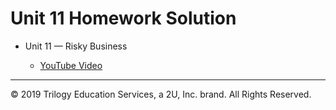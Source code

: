 # Unit 11 Homework Solution

* Unit 11 — Risky Business

  * [YouTube Video](https://youtu.be/AoDo8xPI1zY)

---
© 2019 Trilogy Education Services, a 2U, Inc. brand. All Rights Reserved.
